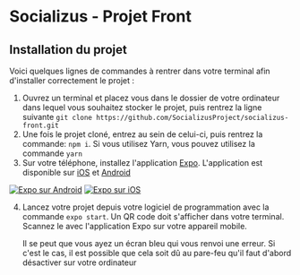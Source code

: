# Socializus - Projet Front

## Installation du projet

Voici quelques lignes de commandes à rentrer dans votre terminal afin d'installer correctement le projet :

1. Ouvrez un terminal et placez vous dans le dossier de votre ordinateur dans lequel vous souhaitez stocker le projet, puis rentrez la ligne suivante `git clone https://github.com/SocializusProject/socializus-front.git`
2. Une fois le projet cloné, entrez au sein de celui-ci, puis rentrez la commande: `npm i`. Si vous utilisez Yarn, vous pouvez utilisez la commande `yarn`
3. Sur votre téléphone, installez l'application [Expo](https://expo.dev/). L'application est disponible sur [iOS](https://apps.apple.com/us/app/expo-go/id982107779) et [Android](https://play.google.com/store/apps/details?id=host.exp.exponent&hl=fr&gl=US)

[![Expo sur Android](https://camo.githubusercontent.com/2a69200e8ba0b427945ba27b34df9657857d6a0681e498319d02b33bb3dcaa96/68747470733a2f2f696d672e736869656c64732e696f2f62616467652f706c6174666f726d2d416e64726f69642d3364646338342e7376673f6c6f676f3d616e64726f6964267374796c653d666f722d7468652d6261646765)](https://play.google.com/store/apps/details?id=host.exp.exponent&hl=fr&gl=US) [![Expo sur iOS](https://camo.githubusercontent.com/097647ecd2e528c90c6d5c33cca8a1827493a15cac753004406cbc04a995c36f/68747470733a2f2f696d672e736869656c64732e696f2f62616467652f706c6174666f726d2d694f532d3030302e7376673f6c6f676f3d6170706c65267374796c653d666f722d7468652d6261646765)](https://apps.apple.com/fr/app/expo-go/id982107779)

4. Lancez votre projet depuis votre logiciel de programmation avec la commande `expo start`. Un QR code doit s'afficher dans votre terminal. Scannez le avec l'application Expo sur votre appareil mobile.

   Il se peut que vous ayez un écran bleu qui vous renvoi une erreur. Si c'est le cas, il est possible que cela soit dû au pare-feu qu'il faut d'abord désactiver sur votre ordinateur

